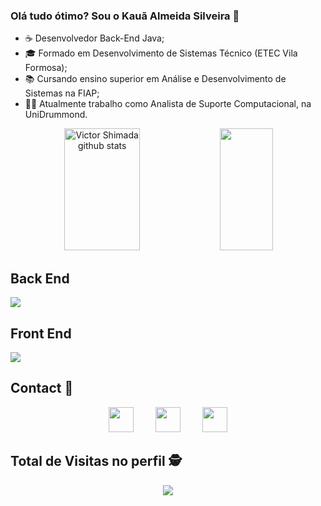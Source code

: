 ### Olá tudo ótimo? Sou o Kauã Almeida Silveira 👋

- ☕ Desenvolvedor Back-End Java;
- 🎓 Formado em Desenvolvimento de Sistemas Técnico (ETEC Vila Formosa);
- 📚 Cursando ensino superior em Análise e Desenvolvimento de Sistemas na FIAP;
- 👨‍💻 Atualmente trabalho como Analista de Suporte Computacional, na UniDrummond.

<div align="center">  
  <img width="49%" height="195px" src="https://github-readme-stats.vercel.app/api?username=KauaAlmeidaSilveira&show_icons=true&count_private=true&hide_border=true&title_color=ffffff&icon_color=ffffff&text_color=ffffff&bg_color=0D1117" alt="Victor Shimada github stats" /> 
  <img width="41%" height="195px" src="https://github-readme-stats.vercel.app/api/top-langs/?username=KauaAlmeidaSilveira&layout=compact&hide_border=true&title_color=ffffff&text_color=ffffff&bg_color=0D1117" />
</div>

## Back End
[![](https://skillicons.dev/icons?i=java,spring,idea,hibernate,postgres,git,mongodb,maven,mysql)](https://skillicons.dev)

## Front End
[![](https://skillicons.dev/icons?i=js,ts,html,css,bootstrap,angular,java,figma)](https://skillicons.dev)

## Contact :iphone:

<div align="center">
    <a href="mailto:kaua.a.silveira@hotmail.com"><img height="40" src="https://cdn-icons-png.flaticon.com/512/732/732223.png"></a>
    &nbsp;&nbsp;&nbsp;&nbsp;&nbsp;&nbsp;&nbsp;
    <a href="https://www.linkedin.com/in/kauaalmeidasilveira/"><img height="40" src="https://cdn-icons-png.flaticon.com/512/3536/3536505.png"></a>
    &nbsp;&nbsp;&nbsp;&nbsp;&nbsp;&nbsp;&nbsp;
    <a href="https://api.whatsapp.com/send/?phone=%2B5511963689880&text&app_absent=0" target="_blank"><img height="40" src="https://cdn-icons-png.flaticon.com/512/3536/3536445.png" target="_blank"></a>
</div>

## Total de Visitas no perfil :detective:

<div align="center"> 
    <p align="center"> <img align="center" src="https://profile-counter.glitch.me/KauaAlmeidaSilveira/count.svg" /></p>
</div>
